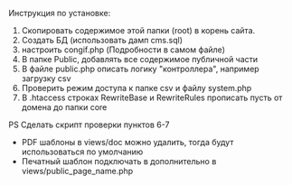 
Инструкция по установке:

1) Скопировать содержимое этой папки (root) в корень сайта.
2) Создать БД (использовать дамп cms.sql)
3) настроить congif.php (Подробности в самом файле)
4) В папке Public, добавлять все содержимое публичной части
5) В файле public.php описать логику "контроллера", например загрузку csv
6) Проверить режим доступа к папке csv и файлу system.php
7) В .htaccess строках RewriteBase и RewriteRules прописать пусть от домена до папки core

PS Сделать скрипт проверки пунктов 6-7

- PDF шаблоны в views/doc можно удалить, тогда будут использоваться по умолчанию
- Печатный шаблон подключать в дополнительно в views/public_page_name.php
